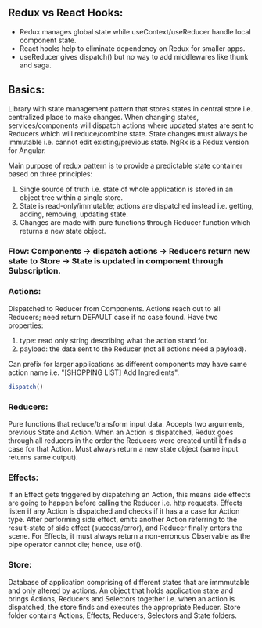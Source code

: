 ## Redux vs React Hooks:
- Redux manages global state while useContext/useReducer handle local component state. 
- React hooks help to eliminate dependency on Redux for smaller apps.
- useReducer gives dispatch() but no way to add middlewares like thunk and saga.

## Basics:
Library with state management pattern that stores states in central store i.e. centralized place to make changes. When changing states, services/components will dispatch actions where updated states are sent to Reducers which will reduce/combine state. State changes must always be immutable i.e. cannot edit existing/previous state. NgRx is a Redux version for Angular. 

Main purpose of redux pattern is to provide a predictable state container based on three principles:
1) Single source of truth i.e. state of whole application is stored in an object tree within a single store.
2) State is read-only/immutable; actions are dispatched instead i.e. getting, adding, removing, updating state.
3) Changes are made with pure functions through Reducer function which returns a new state object.  

### Flow: Components -> dispatch actions -> Reducers return new state to Store -> State is updated in component through Subscription.

### Actions:
Dispatched to Reducer from Components. Actions reach out to all Reducers; need return DEFAULT case if no case found. Have two properties:
1) type: read only string describing what the action stand for.
2) payload: the data sent to the Reducer (not all actions need a payload).

Can prefix for larger applications as different components may have same action name i.e. "[SHOPPING LIST] Add Ingredients".

```javascript
dispatch()
```

### Reducers:
Pure functions that reduce/transform input data. Accepts two arguments, previous State and Action. When an Action is dispatched, Redux goes through all reducers in the order the Reducers were created until it finds a case for that Action. Must always return a new state object (same input returns same output).

### Effects:
If an Effect gets triggered by dispatching an Action, this means side effects are going to happen before calling the Reducer i.e. http requests. Effects listen if any Action is dispatched and checks if it has a a case for Action type. After performing side effect, emits another Action referring to the result-state of side effect (success/error), and Reducer finally enters the scene. For Effects, it must always return a non-erronous Observable as the pipe operator cannot die; hence, use of(). 

### Store:
Database of application comprising of different states that are immmutable and only altered by actions. An object that holds application state and brings Actions, Reducers and Selectors together i.e. when an action is dispatched, the store finds and executes the appropriate Reducer. Store folder contains Actions, Effects, Reducers, Selectors and State folders.
